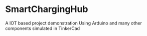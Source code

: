 # SmartChargingHub
A IOT based project demonstration Using Arduino and many other components simulated in TinkerCad

